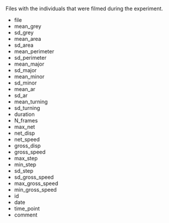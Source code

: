 Files with the individuals that were filmed during the experiment.

- file
- mean_grey
- sd_grey
- mean_area
- sd_area
- mean_perimeter
- sd_perimeter
- mean_major
- sd_major
- mean_minor
- sd_minor
- mean_ar
- sd_ar
- mean_turning
- sd_turning
- duration
- N_frames
- max_net
- net_disp
- net_speed
- gross_disp
- gross_speed
- max_step
- min_step
- sd_step
- sd_gross_speed
- max_gross_speed
- min_gross_speed
- id
- date
- time_point
- comment